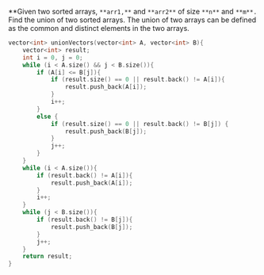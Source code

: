 **Given two sorted arrays, `**arr1,**` and `**arr2**` of size `**n**` and `**m**.` Find the union of two sorted arrays.
The union of two arrays can be defined as the common and distinct elements in the two arrays.
```cpp
vector<int> unionVectors(vector<int> A, vector<int> B){
    vector<int> result;
    int i = 0, j = 0;
    while (i < A.size() && j < B.size()){
        if (A[i] <= B[j]){
            if (result.size() == 0 || result.back() != A[i]){
                result.push_back(A[i]);
            }
            i++;
        }
        else {
            if (result.size() == 0 || result.back() != B[j]) {
                result.push_back(B[j]);
            }
            j++;
        }
    }
    while (i < A.size()){
        if (result.back() != A[i]){
            result.push_back(A[i]);
        }
        i++;
    }
    while (j < B.size()){
        if (result.back() != B[j]){
            result.push_back(B[j]);
        }
        j++;
    }
    return result;
}
```
